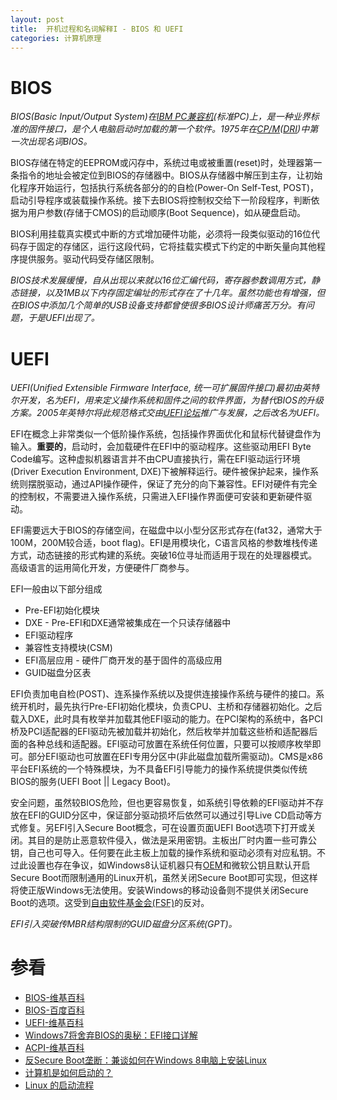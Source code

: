 ```yaml
---
layout: post
title:  开机过程和名词解释I - BIOS 和 UEFI
categories: 计算机原理
---
```


# BIOS
*BIOS(Basic Input/Output System)在[IBM PC兼容机][ibm-pc](标准PC)上，是一种业界标准的固件接口，是个人电脑启动时加载的第一个软件。1975年在[CP/M][cpm]([DRI][dr])中第一次出现名词BIOS。*

BIOS存储在特定的EEPROM或闪存中，系统过电或被重置(reset)时，处理器第一条指令的地址会被定位到BIOS的存储器中。BIOS从存储器中解压到主存，让初始化程序开始运行，包括执行系统各部分的的自检(Power-On Self-Test, POST)，启动引导程序或装载操作系统。接下去BIOS将控制权交给下一阶段程序，判断依据为用户参数(存储于CMOS)的启动顺序(Boot Sequence)，如从硬盘启动。

BIOS利用挂载真实模式中断的方式增加硬件功能，必须将一段类似驱动的16位代码存于固定的存储区，运行这段代码，它将挂载实模式下约定的中断矢量向其他程序提供服务。驱动代码受存储区限制。

*BIOS技术发展缓慢，自从出现以来就以16位汇编代码，寄存器参数调用方式，静态链接，以及1MB以下内存固定编址的形式存在了十几年。虽然功能也有增强，但在BIOS中添加几个简单的USB设备支持都曾使很多BIOS设计师痛苦万分。有问题，于是UEFI出现了。*

# UEFI
*UEFI(Unified Extensible Firmware Interface, 统一可扩展固件接口)最初由英特尔开发，名为EFI，用来定义操作系统和固件之间的软件界面，为替代BIOS的升级方案。2005年英特尔将此规范格式交由[UEFI论坛][uefi-forum]推广与发展，之后改名为UEFI。*

EFI在概念上非常类似一个低阶操作系统，包括操作界面优化和鼠标代替键盘作为输入。**重要的**，启动时，会加载硬件在EFI中的驱动程序。这些驱动用EFI Byte Code编写。这种虚拟机器语言并不由CPU直接执行，需在EFI驱动运行环境(Driver Execution Environment, DXE)下被解释运行。硬件被保护起来，操作系统则摆脱驱动，通过API操作硬件，保证了充分的向下兼容性。EFI对硬件有完全的控制权，不需要进入操作系统，只需进入EFI操作界面便可安装和更新硬件驱动。

EFI需要远大于BIOS的存储空间，在磁盘中以小型分区形式存在(fat32，通常大于100M，200M较合适，boot flag)。EFI是用模块化，C语言风格的参数堆栈传递方式，动态链接的形式构建的系统。突破16位寻址而适用于现在的处理器模式。高级语言的运用简化开发，方便硬件厂商参与。

EFI一般由以下部分组成

+ Pre-EFI初始化模块
+ DXE - Pre-EFI和DXE通常被集成在一个只读存储器中
+ EFI驱动程序
+ 兼容性支持模块(CSM)
+ EFI高层应用 - 硬件厂商开发的基于固件的高级应用
+ GUID磁盘分区表

EFI负责加电自检(POST)、连系操作系统以及提供连接操作系统与硬件的接口。系统开机时，最先执行Pre-EFI初始化模块，负责CPU、主桥和存储器初始化。之后载入DXE，此时具有枚举并加载其他EFI驱动的能力。在PCI架构的系统中，各PCI桥及PCI适配器的EFI驱动先被加载并初始化，然后枚举并加载这些桥和适配器后面的各种总线和适配器。EFI驱动可放置在系统任何位置，只要可以按顺序枚举即可。部分EFI驱动也可放置在EFI专用分区中(非此磁盘加载所需驱动)。CMS是x86平台EFI系统的一个特殊模块，为不具备EFI引导能力的操作系统提供类似传统BIOS的服务(UEFI Boot || Legacy Boot)。

安全问题，虽然较BIOS危险，但也更容易恢复，如系统引导依赖的EFI驱动并不存放在EFI的GUID分区中，保证部分驱动损坏后依然可以通过引导Live CD启动等方式修复。另EFI引入Secure Boot概念，可在设置页面UEFI Boot选项下打开或关闭。其目的是防止恶意软件侵入，做法是采用密钥。主板出厂时内置一些可靠公钥，自己也可导入。任何要在此主板上加载的操作系统和驱动必须有对应私钥。不过此设置也存在争议，如Windows8认证机器只有[OEM][oem]和微软公钥且默认开启Secure Boot而限制通用的Linux开机，虽然关闭Secure Boot即可实现，但这样将使正版Windows无法使用。安装Windows的移动设备则不提供关闭Secure Boot的选项。这受到[自由软件基金会(FSF)][fsf]的反对。

*EFI引入突破传MBR结构限制的GUID磁盘分区系统(GPT)。*

# 参看
+ [BIOS-维基百科](http://zh.wikipedia.org/wiki/BIOS "BIOS")
+ [BIOS-百度百科](http://baike.baidu.com/view/361.htm "bios")
+ [UEFI-维基百科](http://zh.wikipedia.org/wiki/%E7%BB%9F%E4%B8%80%E5%8F%AF%E6%89%A9%E5%B1%95%E5%9B%BA%E4%BB%B6%E6%8E%A5%E5%8F%A3 "统一可扩展固件接口")
+ [Windows7将舍弃BIOS的奥秘：EFI接口详解](http://os.51cto.com/art/200810/94530.htm "Windows7将舍弃BIOS的奥秘：EFI接口详解")
+ [ACPI-维基百科](http://zh.wikipedia.org/wiki/ACPI "高级配置与电源接口")
+ [反Secure Boot垄断：兼谈如何在Windows 8电脑上安装Linux](http://www.ruanyifeng.com/blog/2013/01/secure_boot.html "反Secure Boot垄断：兼谈如何在Windows 8电脑上安装Linux")
+ [计算机是如何启动的？](http://www.ruanyifeng.com/blog/2013/02/booting.html "计算机是如何启动的？")
+ [Linux 的启动流程](http://www.ruanyifeng.com/blog/2013/08/linux_boot_process.html "Linux 的启动流程")


[ibm-pc]: http://zh.wikipedia.org/wiki/IBM_PC%E5%85%BC%E5%AE%B9%E6%9C%BA "IBM PC兼容机"
[cpm]: http://zh.wikipedia.org/wiki/CP/M "CP/M操作系统"
[dr]: http://zh.wikipedia.org/wiki/%E6%95%B8%E4%BD%8D%E7%A0%94%E7%A9%B6%E5%85%AC%E5%8F%B8 "数字研究公司"
[uefi-forum]: http://www.uefi.org/ "Unified Extensible Firmware Interface Forum"
[oem]: http://zh.wikipedia.org/wiki/OEM "贴牌生产"
[fsf]: http://www.fsf.org/campaigns/ "Free Software Foundation - Current campaigns"
